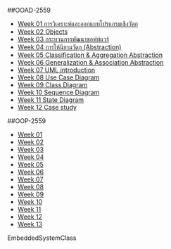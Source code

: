 
##OOAD-2559
* [Week 01 การวิเคราะห์และออกแบบโปรแกรมเชิงวัตถุ ](https://github.com/OOAD-2559/OOAD-WEEK01)
* [Week 02 Objects](https://github.com/OOAD-2559/OOAD-WEEK02)
* [Week 03 กระบวนการพัฒนาซอฟท์แวร์ ](https://github.com/OOAD-2559/OOAD-WEEK03)
* [Week 04 การให้นิยามวัตถุ (Abstraction) ](https://github.com/OOAD-2559/OOAD-WEEK04)
* [Week 05 Classification & Aggregation Abstraction ](https://github.com/OOAD-2559/OOAD-WEEK05)
* [Week 06 Generalization & Association Abstraction ](https://github.com/OOAD-2559/OOAD-WEEK06)
* [Week 07 UML introduction ](https://github.com/OOAD-2559/OOAD-WEEK07)
* [Week 08 Use Case Diagram ](https://github.com/OOAD-2559/OOAD-WEEK08)
* [Week 09 Class Diagram](https://github.com/OOAD-2559/OOAD-WEEK09)
* [Week 10 Sequence Diagram](https://github.com/OOAD-2559/OOAD-WEEK10)
* [Week 11 State Diagram ](https://github.com/OOAD-2559/OOAD-WEEK11)
* [Week 12 Case study](https://github.com/OOAD-2559/OOAD-WEEK12)

##OOP-2559

* [Week 01](https://github.com/OOP-2559/WEEK01)
* [Week 02](https://github.com/OOP-2559/WEEK02)
* [Week 03](https://github.com/OOP-2559/WEEK-03)
* [Week 04](https://github.com/OOP-2559/WEEK04)
* [Week 05](https://github.com/OOP-2559/WEEK05)
* [Week 06](https://github.com/OOP-2559/WEEK06)
* [Week 07](https://github.com/OOP-2559/WEEK-07)
* [Week 08](https://github.com/OOP-2559/WEEK-08)
* [Week 09]()
* [Week 10]()
* [Week 11]()
* [Week 12]()
* [Week 13]()





EmbeddedSystemClass 
